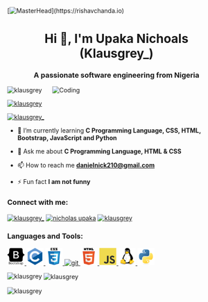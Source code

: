 [![MasterHead](https://1.bp.blogspot.com/-7A4WynwLsM...)](https://rishavchanda.io)

<h1 align="center">Hi 👋, I'm Upaka Nichoals (Klausgrey_)</h1>
<h3 align="center">A passionate software engineering from Nigeria</h3>

<img align="right" alt="Coding" width="400" src="https://www.freepik.com/free-photos-vectors/coding-cartoon"/>
<p align="left"> <img src="https://komarev.com/ghpvc/?username=klausgrey&label=Profile%20views&color=0e75b6&style=flat" alt="klausgrey" /> </p>

<p align="left"> <a href="https://github.com/ryo-ma/github-profile-trophy"><img src="https://github-profile-trophy.vercel.app/?username=klausgrey" alt="klausgrey" /></a> </p>

<p align="left"> <a href="https://twitter.com/klausgrey_" target="blank"><img src="https://img.shields.io/twitter/follow/klausgrey_?logo=twitter&style=for-the-badge" alt="klausgrey_" /></a> </p>

- 🌱 I’m currently learning **C Programming Language, CSS, HTML, Bootstrap, JavaScript and Python**

- 💬 Ask me about **C Programming Language, HTML & CSS**

- 📫 How to reach me **danielnick210@gmail.com**

- ⚡ Fun fact **I am not funny**

<h3 align="left">Connect with me:</h3>
<p align="left">
<a href="https://twitter.com/klausgrey_" target="blank"><img align="center" src="https://raw.githubusercontent.com/rahuldkjain/github-profile-readme-generator/master/src/images/icons/Social/twitter.svg" alt="klausgrey_" height="30" width="40" /></a>
<a href="https://linkedin.com/in/nicholas upaka" target="blank"><img align="center" src="https://raw.githubusercontent.com/rahuldkjain/github-profile-readme-generator/master/src/images/icons/Social/linked-in-alt.svg" alt="nicholas upaka" height="30" width="40" /></a>
<a href="https://instagram.com/klausgrey" target="blank"><img align="center" src="https://raw.githubusercontent.com/rahuldkjain/github-profile-readme-generator/master/src/images/icons/Social/instagram.svg" alt="klausgrey" height="30" width="40" /></a>
</p>

<h3 align="left">Languages and Tools:</h3>
<p align="left"> <a href="https://getbootstrap.com" target="_blank" rel="noreferrer"> <img src="https://raw.githubusercontent.com/devicons/devicon/master/icons/bootstrap/bootstrap-plain-wordmark.svg" alt="bootstrap" width="40" height="40"/> </a> <a href="https://www.cprogramming.com/" target="_blank" rel="noreferrer"> <img src="https://raw.githubusercontent.com/devicons/devicon/master/icons/c/c-original.svg" alt="c" width="40" height="40"/> </a> <a href="https://www.w3schools.com/css/" target="_blank" rel="noreferrer"> <img src="https://raw.githubusercontent.com/devicons/devicon/master/icons/css3/css3-original-wordmark.svg" alt="css3" width="40" height="40"/> </a> <a href="https://git-scm.com/" target="_blank" rel="noreferrer"> <img src="https://www.vectorlogo.zone/logos/git-scm/git-scm-icon.svg" alt="git" width="40" height="40"/> </a> <a href="https://www.w3.org/html/" target="_blank" rel="noreferrer"> <img src="https://raw.githubusercontent.com/devicons/devicon/master/icons/html5/html5-original-wordmark.svg" alt="html5" width="40" height="40"/> </a> <a href="https://developer.mozilla.org/en-US/docs/Web/JavaScript" target="_blank" rel="noreferrer"> <img src="https://raw.githubusercontent.com/devicons/devicon/master/icons/javascript/javascript-original.svg" alt="javascript" width="40" height="40"/> </a> <a href="https://www.linux.org/" target="_blank" rel="noreferrer"> <img src="https://raw.githubusercontent.com/devicons/devicon/master/icons/linux/linux-original.svg" alt="linux" width="40" height="40"/> </a> <a href="https://www.python.org" target="_blank" rel="noreferrer"> <img src="https://raw.githubusercontent.com/devicons/devicon/master/icons/python/python-original.svg" alt="python" width="40" height="40"/> </a> </p>

<p><img align="left" src="https://github-readme-stats.vercel.app/api/top-langs?username=klausgrey&show_icons=true&locale=en&layout=compact" alt="klausgrey" /></p>

<p>&nbsp;<img align="center" src="https://github-readme-stats.vercel.app/api?username=klausgrey&show_icons=true&locale=en" alt="klausgrey" /></p>

<p><img align="center" src="https://github-readme-streak-stats.herokuapp.com/?user=klausgrey&" alt="klausgrey" /></p>
